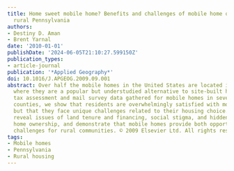 ```yaml
---
title: Home sweet mobile home? Benefits and challenges of mobile home ownership in
  rural Pennsylvania
authors:
- Destiny D. Aman
- Brent Yarnal
date: '2010-01-01'
publishDate: '2024-06-05T21:10:27.599150Z'
publication_types:
- article-journal
publication: '*Applied Geography*'
doi: 10.1016/J.APGEOG.2009.09.001
abstract: Over half the mobile homes in the United States are located in rural America,
  where they are a popular but understudied alternative to site-built houses. Using
  tax assessment and mail survey data gathered for mobile homes in several rural Pennsylvania
  counties, we show that residents are overwhelmingly satisfied with mobile home life,
  but that they face unique challenges related to their housing choice. Survey data
  reveal issues of land tenure and financing, social stigma, and hidden costs of mobile
  home ownership, and demonstrate that mobile homes provide both opportunities and
  challenges for rural communities. © 2009 Elsevier Ltd. All rights reserved.
tags:
- Mobile homes
- Pennsylvania
- Rural housing
---
```

